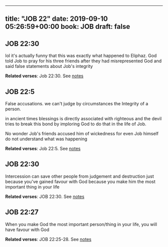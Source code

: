 
---
title: "JOB 22"
date: 2019-09-10 05:26:59+00:00
book: JOB
draft: false
---

## JOB 22:30

lol it's actually funny that this was exactly what happened to Eliphaz. God told Job to pray for his three friends after they had misrepresented God and said false statements about Job's integrity

**Related verses**: Job 22:30. See [notes](https://my.bible.com/notes/3250058955816951957)


## JOB 22:5

False accusations. we can't judge by circumstances the Integrity of a person.

in ancient times blessings is directly associated with righteous and the devil tries to break this bond by imploring God to do that in the life of Job.

No wonder Job's friends accused him of wickedness for even Job himself do not understand what was happening

**Related verses**: Job 22:5. See [notes](https://my.bible.com/notes/3250041431293420532)


## JOB 22:30

Intercession can save other people from judgement and destruction just because you've gained favour with God because you make him the most important thing in your life

**Related verses**: JOB 22:30. See [notes](https://my.bible.com/notes/2683348816166118275)


## JOB 22:27

When you make God the most important person/thing in your life, you will have favour with God

**Related verses**: JOB 22:25-28. See [notes](https://my.bible.com/notes/2683347467085013885)

